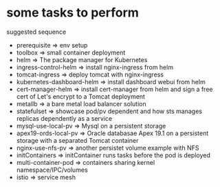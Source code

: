# some tasks to perform

suggested sequence
- prerequisite => env setup
- toolbox => small container deployment
- helm => The package manager for Kubernetes
- ingress-control-helm => install nginx-ingress from helm
- tomcat-ingress => deploy tomcat with nginx-ingress
- kubernetes-dashboard-helm => install dashboard webui from helm
- cert-manager-helm => install cert-manager from helm and sign a free cert of Let's encrypt to a Tomcat deployment
- metallb => a bare metal load balancer solution
- statefulset => showcase pod/pv dependent and how sts manages replicas dependently as a service
- mysql-use-local-pv => Mysql on a persistent storage
- apex19-ords-local-pv => Oracle databasae Apex 19.1 on a persistent storage with a separated Tomcat container
- nginx-use-nfs-pv => another persistet volume example with NFS
- initContainers => initContainer runs tasks before the pod is deployed
- multi-container-pod => containers sharing kernel namespace/IPC/volumes
- istio => service mesh
